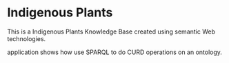 # Indigenous Plants

This is a Indigenous Plants Knowledge Base created using semantic Web technologies.

application shows how use SPARQL to do CURD operations on an ontology.
